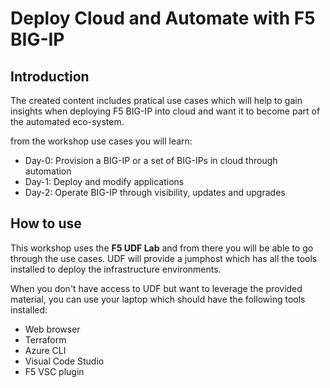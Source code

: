 # Deploy Cloud and Automate with F5 BIG-IP

## Introduction

The created content includes pratical use cases which will help to gain insights when deploying F5 BIG-IP into cloud and want it to become part of the automated eco-system.

from the workshop use cases you will learn:

* Day-0: Provision a BIG-IP or a set of BIG-IPs in cloud through automation
* Day-1: Deploy and modify applications
* Day-2: Operate BIG-IP through visibility, updates and upgrades

## How to use

This workshop uses the **F5 UDF Lab** and from there you will be able to go through the use cases. UDF will provide a jumphost which has all the tools installed to deploy the infrastructure environments.

When you don't have access to UDF but want to leverage the provided material, you can use your laptop which should have the following tools installed:

* Web browser
* Terraform
* Azure CLI
* Visual Code Studio
* F5 VSC plugin 
